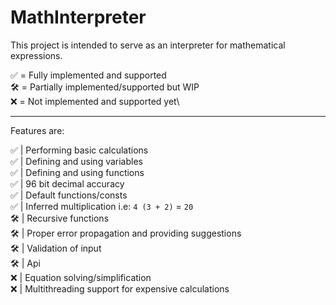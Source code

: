 # MathInterpreter

This project is intended to serve as an interpreter for mathematical expressions.

✅ = Fully implemented and supported\
🛠️ = Partially implemented/supported but WIP\
❌ = Not implemented and supported yet\
***

Features are:

✅ | Performing basic calculations\
✅ | Defining and using variables\
✅ | Defining and using functions\
✅ | 96 bit decimal accuracy\
✅ | Default functions/consts\
✅ | Inferred multiplication i.e: `4 (3 + 2)` = `20`\
🛠️ | Recursive functions\
🛠️ | Proper error propagation and providing suggestions\
🛠️ | Validation of input\
🛠️ | Api\
❌ | Equation solving/simplification\
❌ | Multithreading support for expensive calculations
